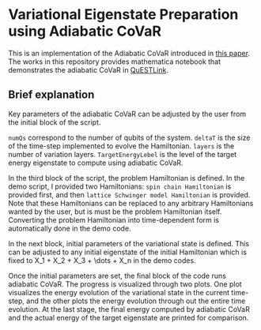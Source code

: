 # Variational Eigenstate Preparation using Adiabatic CoVaR

This is an implementation of the Adiabatic CoVaR introduced in [this paper][1].
The works in this repository provides mathematica notebook that demonstrates the adiabatic CoVaR in [QuESTLink][2].

## Brief explanation

Key parameters of the adiabatic CoVaR can be adjusted by the user from the initial block of the script.

`numQs` correspond to the number of qubits of the system.
`deltaT` is the size of the time-step implemented to evolve the Hamiltonian.
`layers` is the number of variation layers.
`TargetEnergyLebel` is the level of the target energy eigenstate to compute using adiabatic CoVaR.

In the third block of the script, the problem Hamiltonian is defined.
In the demo script, I provided two Hamiltonians:
`spin chain Hamiltonian` is provided first, and then `lattice Schwinger model Hamiltonian` is provided.
Note that these Hamiltonians can be replaced to any arbitrary Hamiltonians wanted by the user, but is must be the problem Hamiltonian itself. 
Converting the problem Hamiltonian into time-dependent form is automatically done in the demo code.

In the next block, initial parameters of the variational state is defined. This can be adjusted to any initial eigenstate of the initial Hamiltonian which is fixed to X_1 + X_2 + X_3 + \dots + X_n in the demo codes.

Once the initial parameters are set, the final block of the code runs adiabatic CoVaR. 
The progress is visualized through two plots. One plot visualizes the energy evolution of the variational state in the current time-step, and the other plots the energy evolution through out the entire time evolution.
At the last stage, the final energy computed by adiabatic CoVaR and the actual energy of the target eigenstate are printed for comparison.







[1]: https://arxiv.org/abs/2409.16194
[2]: https://github.com/QTechTheory/QuESTlink
